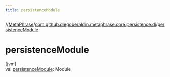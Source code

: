 ```yaml
---
title: persistenceModule
---
```

//[MetaPhrase](../../index.html)/[com.github.diegoberaldin.metaphrase.core.persistence.di](index.html)/[persistenceModule](persistence-module.html)



# persistenceModule



[jvm]\
val [persistenceModule](persistence-module.html): Module




